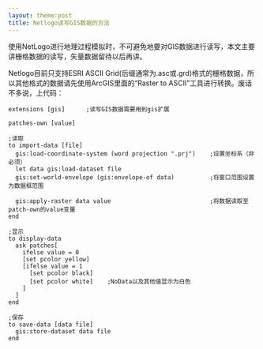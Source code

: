 ```yaml
---
layout: theme:post
title: Netlogo读写GIS数据的方法
---
```

使用NetLogo进行地理过程模拟时，不可避免地要对GIS数据进行读写，本文主要讲栅格数据的读写，矢量数据留待以后再讲。

Netlogo目前只支持ESRI ASCII Grid(后缀通常为.asc或.grd)格式的栅格数据，所以其他格式的数据请先使用ArcGIS里面的“Raster to ASCII”工具进行转换。废话不多说，上代码：

```netlogo
extensions [gis]      ;读写GIS数据需要用到gis扩展

patches-own [value]

;读取
to import-data [file]
  gis:load-coordinate-system (word projection ".prj")    ;设置坐标系（非必须）
  let data gis:load-dataset file
  gis:set-world-envelope (gis:envelope-of data)          ;将窗口范围设置为数据框范围

  gis:apply-raster data value                            ;将数据读取至patch-own的value变量
end

;显示
to display-data
  ask patches[
    ifelse value = 0
    [set pcolor yellow]
    [ifelse value = 1
      [set pcolor black]
      [set pcolor white]    ;NoData以及其他值显示为白色
    ]
  ]
end

;保存
to save-data [data file]
  gis:store-dataset data file
end
```
